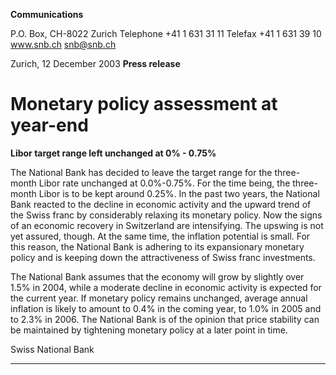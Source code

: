 **Communications**

P.O. Box, CH-8022 Zurich
Telephone +41 1 631 31 11
Telefax +41 1 631 39 10
www.snb.ch
snb@snb.ch

Zurich, 12 December 2003
**Press release**

# Monetary policy assessment at year-end

**Libor target range left unchanged at 0% - 0.75%**

The National Bank has decided to leave the target range for the three-month Libor rate unchanged at 0.0%-0.75%. For the
time being, the three-month Libor is to be kept around 0.25%. In the past two years, the National Bank reacted to the decline
in economic activity and the upward trend of the Swiss franc by considerably relaxing its monetary policy. Now the signs of an
economic recovery in Switzerland are intensifying. The upswing is not yet assured, though. At the same time, the inflation
potential is small. For this reason, the National Bank is adhering to its expansionary monetary policy and is keeping down the
attractiveness of Swiss franc investments.

The National Bank assumes that the economy will grow by slightly over 1.5% in 2004, while a moderate decline in economic
activity is expected for the current year. If monetary policy remains unchanged, average annual inflation is likely to amount to
0.4% in the coming year, to 1.0% in 2005 and to 2.3% in 2006. The National Bank is of the opinion that price stability can be
maintained by tightening monetary policy at a later point in time.

Swiss National Bank


-----

